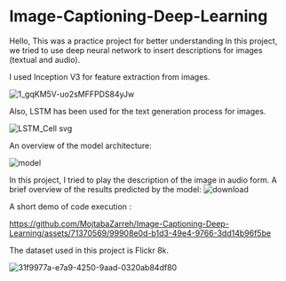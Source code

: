 # Image-Captioning-Deep-Learning

Hello,
This was a practice project for better understanding
In this project, we tried to use deep neural network to insert descriptions for images (textual and audio).

I used Inception V3 for feature extraction from images.

![1_gqKM5V-uo2sMFFPDS84yJw](https://github.com/MojtabaZarreh/Image-Captioning-Deep-Learning/assets/71370569/6056c81d-81cb-4899-b2f5-df31348ac50a)


Also, LSTM has been used for the text generation process for images.

![LSTM_Cell svg](https://github.com/MojtabaZarreh/Image-Captioning-Deep-Learning/assets/71370569/df4ee5b1-eab9-4d8d-bd50-aaf40b7339a7)



An overview of the model architecture:

![model](https://github.com/MojtabaZarreh/Image-Captioning-Deep-Learning/assets/71370569/0dbaf481-0b51-43aa-af07-8c848cd61327)

In this project, I tried to play the description of the image in audio form.
A brief overview of the results predicted by the model:
![download](https://github.com/MojtabaZarreh/Image-Captioning-Deep-Learning/assets/71370569/eb799e49-7b8f-48ae-9028-fbce34f01521)

A short demo of code execution :

https://github.com/MojtabaZarreh/Image-Captioning-Deep-Learning/assets/71370569/99908e0d-b1d3-49e4-9766-3dd14b96f5be


The dataset used in this project is Flickr 8k.


![31f9977a-e7a9-4250-9aad-0320ab84df80](https://github.com/MojtabaZarreh/Image-Captioning-Deep-Learning/assets/71370569/57282661-44d0-4b15-929f-a5c0208296cd)
